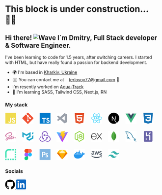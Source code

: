 <h1>This block is under construction... 👨‍🎨</h1>

## Hi there! ![Wave](https://user-images.githubusercontent.com/18350557/176309783-0785949b-9127-417c-8b55-ab5a4333674e.gif) I`m Dmitry, Full Stack developer & Software Engineer.

<p align="left">I've been learning to code for 1.5 years, after switching careers. I started with HTML, but have really found a passion for backend development.</p>

- 🌍 I'm based in [Kharkiv, Ukraine](https://www.google.com/maps/place/Kharkiv,+Kharkiv+Oblast,+Ukraine)
- ✉️ You can contact me at &nbsp;&nbsp; [terlovoy77@gmail.com](mailto:terlovoy77@gmail.com) 🤝
- I'm resently worked on [Aqua-Track](http://aqua-track.vercel.app/)
- 🧠 I'm learning SASS, Tailwind CSS, Next.js, RN

### My stack

<div align="left" style="display: flex; flex-wrap: wrap; flex-direction: row; gap: 20px;">
<a href="https://developer.mozilla.org/en-US/docs/Web/JavaScript" target="_blank" rel="noreferrer"><img src="/public/icons/skills/javascript-colored.svg" width="36" height="36" alt="JavaScript" /></a><a href="https://git-scm.com/" target="_blank" rel="noreferrer"><img src="/public/icons/skills/git-colored.svg" width="36" height="36" alt="Git" /></a><a href="https://www.typescriptlang.org/" target="_blank" rel="noreferrer"><img src="/public/icons/skills/typescript-colored.svg" width="36" height="36" alt="TypeScript" /></a><a href="https://code.visualstudio.com/" target="_blank" rel="noreferrer"><img src="/public/icons/skills/visualstudiocode.svg" width="36" height="36" alt="VS Code" /></a><a href="https://developer.mozilla.org/en-US/docs/Glossary/HTML5" target="_blank" rel="noreferrer"><img src="/public/icons/skills/html5-colored.svg" width="36" height="36" alt="HTML5" /></a><a href="https://reactjs.org/" target="_blank" rel="noreferrer"><img src="/public/icons/skills/react-colored.svg" width="36" height="36" alt="React" /></a><a href="https://nextjs.org/docs" target="_blank" rel="noreferrer"><img src="/public/icons/skills/nextjs-colored.svg" width="36" height="36" alt="NextJs" /></a><a href="https://vuejs.org/" target="_blank" rel="noreferrer"><img src="/public/icons/skills/vuejs-colored.svg" width="36" height="36" alt="Vue" /></a><a href="https://www.w3.org/TR/CSS/#css" target="_blank" rel="noreferrer"><img src="/public/icons/skills/css3-colored.svg" width="36" height="36" alt="CSS3" /></a><a href="https://sass-lang.com/" target="_blank" rel="noreferrer"><img src="/public/icons/skills/sass-colored.svg" width="36" height="36" alt="Sass" /></a><a href="https://mui.com/" target="_blank" rel="noreferrer"><img src="/public/icons/skills/materialui-colored.svg" width="36" height="36" alt="Material UI" /></a><a href="https://redux.js.org/" target="_blank" rel="noreferrer"><img src="/public/icons/skills/redux-colored.svg" width="36" height="36" alt="Redux" /></a><a href="https://vitejs.dev/" target="_blank" rel="noreferrer"><img src="/public/icons/skills/vite-colored.svg" width="36" height="36" alt="Vite" /></a><a href="https://nodejs.org/en/" target="_blank" rel="noreferrer"><img src="/public/icons/skills/nodejs-colored.svg" width="36" height="36" alt="NodeJS" /></a><a href="https://expressjs.com/" target="_blank" rel="noreferrer"><img src="/public/icons/skills/express-colored.svg" width="36" height="36" alt="Express" /></a><a href="https://www.mongodb.com/" target="_blank" rel="noreferrer"><img src="/public/icons/skills/mongodb-colored.svg" width="36" height="36" alt="MongoDB" /></a><a href="https://www.mysql.com/" target="_blank" rel="noreferrer"><img src="/public/icons/skills/mysql-colored.svg" width="36" height="36" alt="MySQL" /></a><a href="https://www.heroku.com/" target="_blank" rel="noreferrer"><img src="/public/icons/skills/heroku-colored.svg" width="36" height="36" alt="Heroku" /></a><a href="https://render.com/" target="_blank" rel="noreferrer"><img src="/public/icons/skills/render-colored.svg" width="36" height="36" alt="Render" /></a><a href="https://www.figma.com/" target="_blank" rel="noreferrer"><img src="/public/icons/skills/figma-colored.svg" width="36" height="36" alt="Figma" /></a><a href="https://www.adobe.com/uk/products/photoshop.html" target="_blank" rel="noreferrer"><img src="/public/icons/skills/photoshop-colored.svg" width="36" height="36" alt="Photoshop" /></a><a href="https://www.sketch.com/" target="_blank" rel="noreferrer"><img src="/public/icons/skills/sketch-colored.svg" width="36" height="36" alt="Sketch" /></a><a href="https://www.docker.com/" target="_blank" rel="noreferrer"><img src="/public/icons/skills/docker-colored.svg" width="36" height="36" alt="Docker" /></a><a href="https://aws.amazon.com" target="_blank" rel="noreferrer"><img src="/public/icons/skills/aws-colored.svg" width="36" height="36" alt="Amazon Web Services" /></a><a href="https://tailwindcss.com" target="_blank" rel="noreferrer"><img src="/public/icons/skills/tailwindcss-colored.svg" width="36" height="36" alt="Tailwindcss" /></a></div>

### Socials

<p align="left"> <a href="https://www.github.com/Terrad77" target="_blank" rel="noreferrer"> <picture> <source media="(prefers-color-scheme: dark)" srcset="/public/icons/socials/github-dark.svg" /> <source media="(prefers-color-scheme: light)" srcset="/public/icons/socials/github.svg" /> <img src="/public/icons/socials/github.svg" width="32" height="32" alt="GitHub"  /> </picture> </a><a href="https://www.linkedin.com/in/dmytro-terlovoy/" target="_blank" rel="noreferrer">
    <img src="/public/icons/socials/linkedin.svg" width="32" height="32" alt="LinkedIn" />
  </a></p>
